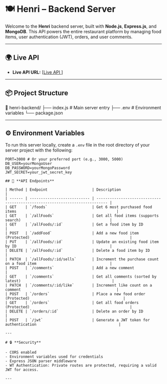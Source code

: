 # 🍽️ Henri – Backend Server

Welcome to the **Henri** backend server, built with **Node.js**, **Express.js**, and **MongoDB**. This API powers the entire restaurant platform by managing food items, user authentication (JWT), orders, and user comments.

---

## 🌍 Live API

- **Live API URL:** [[Live API ](https://henri-server.vercel.app/)] 

---

## 📦 Project Structure

📁 henri-backend/
├── index.js # Main server entry
├── .env # Environment variables
└── package.json

---

## ⚙️ Environment Variables

To run this server locally, create a `.env` file in the root directory of your server project with the following:

```env
PORT=3000 # Or your preferred port (e.g., 3000, 5000)
DB_USER=yourMongoUser
DB_PASSWORD=yourMongoPassword
JWT_SECRET=your_jwt_secret_key

## 🧪 **API Endpoints**

| Method | Endpoint                    | Description                                                                 |
| ------ | --------------------------- | --------------------------------------------------------------------------- |
| GET    | `/foods`                    | Get 6 most purchased food items                                             |
| GET    | `/allFoods`                 | Get all food items (supports search)                                        |
| GET    | `/allFoods/:id`             | Get a food item by ID                                                       |
| POST   | `/addFood`                  | Add a new food item (Protected)                                             |
| PUT    | `/allFoods/:id`             | Update an existing food item by ID                                          |
| DELETE | `/allFoods/:id`             | Delete a food item by ID                                                    |
| PATCH  | `/allFoods/:id/sells`       | Increment the purchase count on a food item                                 |
| POST   | `/comments`                 | Add a new comment                                                           |
| GET    | `/comments`                 | Get all comments (sorted by latest)                                         |
| PATCH  | `/comments/:id/like`        | Increment like count on a comment                                           |
| POST   | `/orders`                   | Place a new food order (Protected)                                          |
| GET    | `/orders`                   | Get all food orders (Protected)                                             |
| DELETE | `/orders/:id`               | Delete an order by ID                                                       |
| POST   | `/jwt`                      | Generate a JWT token for authentication                                     |

---

# 🔒 **Security**

- CORS enabled
- Environment variables used for credentials
- Express JSON parser middleware
- WT Authentication: Private routes are protected, requiring a valid JWT for access.

---
```
